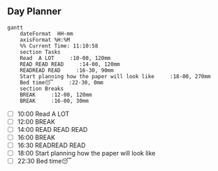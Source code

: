 ## Day Planner
```mermaid
gantt
    dateFormat  HH-mm
    axisFormat %H:%M
    %% Current Time: 11:10:58
    section Tasks
    Read  A LOT     :10-00, 120mm
    READ READ READ     :14-00, 120mm
    READREAD READ     :16-30, 90mm
    Start planning how the paper will look like     :18-00, 270mm
    Bed time😴     :22-30, 0mm
    section Breaks
    BREAK     :12-00, 120mm
    BREAK     :16-00, 30mm
```

- [ ] 10:00 Read  A LOT
- [ ] 12:00 BREAK
- [ ] 14:00 READ READ READ
- [ ] 16:00 BREAK
- [ ] 16:30 READREAD READ
- [ ] 18:00 Start planning how the paper will look like
- [ ] 22:30 Bed time😴